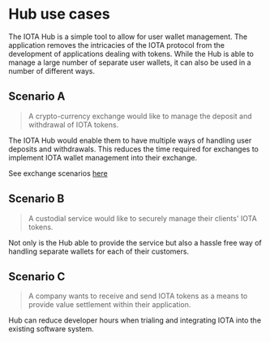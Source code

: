 # Hub use cases

The IOTA Hub is a simple tool to allow for user wallet management. The application removes the intricacies of the IOTA protocol from the development of applications dealing with tokens. While the Hub is able to manage a large number of separate user wallets, it can also be used in a number of different ways.

## Scenario A

> A crypto-currency exchange would like to manage the deposit and withdrawal of IOTA tokens.

The IOTA Hub would enable them to have multiple ways of handling user deposits and withdrawals. This reduces the time required for exchanges to implement IOTA wallet management into their exchange.

See exchange scenarios [here](../knowledge-base/exchange-implementation)

## Scenario B

> A custodial service would like to securely manage their clients' IOTA tokens.

Not only is the Hub able to provide the service but also a hassle free way of handling separate wallets for each of their customers.

## Scenario C

> A company wants to receive and send IOTA tokens as a means to provide value settlement within their application.

Hub can reduce developer hours when trialing and integrating IOTA into the existing software system.